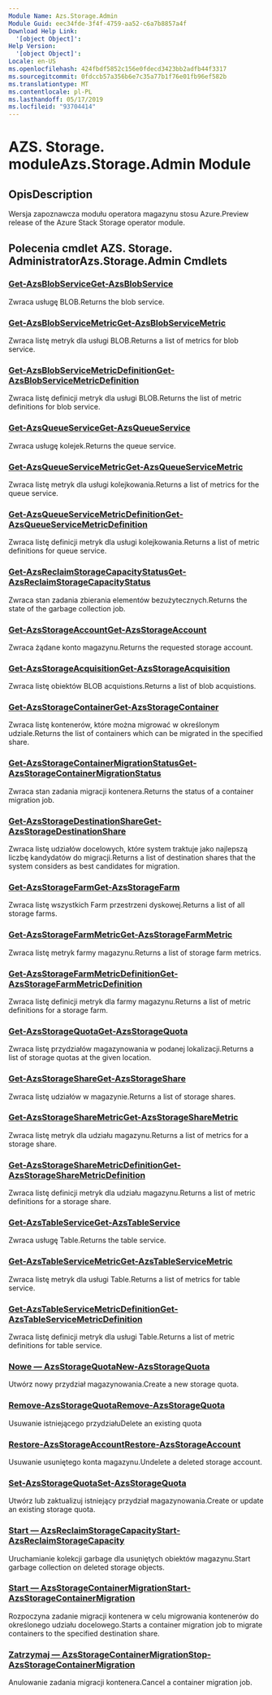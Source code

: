 ```yaml
---
Module Name: Azs.Storage.Admin
Module Guid: eec34fde-3f4f-4759-aa52-c6a7b8857a4f
Download Help Link:
  '[object Object]': 
Help Version:
  '[object Object]': 
Locale: en-US
ms.openlocfilehash: 424fbdf5852c156e0fdecd3423bb2adfb44f3317
ms.sourcegitcommit: 0fdccb57a356b6e7c35a77b1f76e01fb96ef582b
ms.translationtype: MT
ms.contentlocale: pl-PL
ms.lasthandoff: 05/17/2019
ms.locfileid: "93704414"
---
```

# <span data-ttu-id="3c4cc-101">AZS. Storage. module</span><span class="sxs-lookup"><span data-stu-id="3c4cc-101">Azs.Storage.Admin Module</span></span>
## <span data-ttu-id="3c4cc-102">Opis</span><span class="sxs-lookup"><span data-stu-id="3c4cc-102">Description</span></span>
<span data-ttu-id="3c4cc-103">Wersja zapoznawcza modułu operatora magazynu stosu Azure.</span><span class="sxs-lookup"><span data-stu-id="3c4cc-103">Preview release of the Azure Stack Storage operator module.</span></span>

## <span data-ttu-id="3c4cc-104">Polecenia cmdlet AZS. Storage. Administrator</span><span class="sxs-lookup"><span data-stu-id="3c4cc-104">Azs.Storage.Admin Cmdlets</span></span>
### [<span data-ttu-id="3c4cc-105">Get-AzsBlobService</span><span class="sxs-lookup"><span data-stu-id="3c4cc-105">Get-AzsBlobService</span></span>](Get-AzsBlobService.md)
<span data-ttu-id="3c4cc-106">Zwraca usługę BLOB.</span><span class="sxs-lookup"><span data-stu-id="3c4cc-106">Returns the blob service.</span></span>

### [<span data-ttu-id="3c4cc-107">Get-AzsBlobServiceMetric</span><span class="sxs-lookup"><span data-stu-id="3c4cc-107">Get-AzsBlobServiceMetric</span></span>](Get-AzsBlobServiceMetric.md)
<span data-ttu-id="3c4cc-108">Zwraca listę metryk dla usługi BLOB.</span><span class="sxs-lookup"><span data-stu-id="3c4cc-108">Returns a list of metrics for blob service.</span></span>

### [<span data-ttu-id="3c4cc-109">Get-AzsBlobServiceMetricDefinition</span><span class="sxs-lookup"><span data-stu-id="3c4cc-109">Get-AzsBlobServiceMetricDefinition</span></span>](Get-AzsBlobServiceMetricDefinition.md)
<span data-ttu-id="3c4cc-110">Zwraca listę definicji metryk dla usługi BLOB.</span><span class="sxs-lookup"><span data-stu-id="3c4cc-110">Returns the list of metric definitions for blob service.</span></span>

### [<span data-ttu-id="3c4cc-111">Get-AzsQueueService</span><span class="sxs-lookup"><span data-stu-id="3c4cc-111">Get-AzsQueueService</span></span>](Get-AzsQueueService.md)
<span data-ttu-id="3c4cc-112">Zwraca usługę kolejek.</span><span class="sxs-lookup"><span data-stu-id="3c4cc-112">Returns the queue service.</span></span>

### [<span data-ttu-id="3c4cc-113">Get-AzsQueueServiceMetric</span><span class="sxs-lookup"><span data-stu-id="3c4cc-113">Get-AzsQueueServiceMetric</span></span>](Get-AzsQueueServiceMetric.md)
<span data-ttu-id="3c4cc-114">Zwraca listę metryk dla usługi kolejkowania.</span><span class="sxs-lookup"><span data-stu-id="3c4cc-114">Returns a list of metrics for the queue service.</span></span>

### [<span data-ttu-id="3c4cc-115">Get-AzsQueueServiceMetricDefinition</span><span class="sxs-lookup"><span data-stu-id="3c4cc-115">Get-AzsQueueServiceMetricDefinition</span></span>](Get-AzsQueueServiceMetricDefinition.md)
<span data-ttu-id="3c4cc-116">Zwraca listę definicji metryk dla usługi kolejkowania.</span><span class="sxs-lookup"><span data-stu-id="3c4cc-116">Returns a list of metric definitions for queue service.</span></span>

### [<span data-ttu-id="3c4cc-117">Get-AzsReclaimStorageCapacityStatus</span><span class="sxs-lookup"><span data-stu-id="3c4cc-117">Get-AzsReclaimStorageCapacityStatus</span></span>](Get-AzsReclaimStorageCapacityStatus.md)
<span data-ttu-id="3c4cc-118">Zwraca stan zadania zbierania elementów bezużytecznych.</span><span class="sxs-lookup"><span data-stu-id="3c4cc-118">Returns the state of the garbage collection job.</span></span>

### [<span data-ttu-id="3c4cc-119">Get-AzsStorageAccount</span><span class="sxs-lookup"><span data-stu-id="3c4cc-119">Get-AzsStorageAccount</span></span>](Get-AzsStorageAccount.md)
<span data-ttu-id="3c4cc-120">Zwraca żądane konto magazynu.</span><span class="sxs-lookup"><span data-stu-id="3c4cc-120">Returns the requested storage account.</span></span>

### [<span data-ttu-id="3c4cc-121">Get-AzsStorageAcquisition</span><span class="sxs-lookup"><span data-stu-id="3c4cc-121">Get-AzsStorageAcquisition</span></span>](Get-AzsStorageAcquisition.md)
<span data-ttu-id="3c4cc-122">Zwraca listę obiektów BLOB acquistions.</span><span class="sxs-lookup"><span data-stu-id="3c4cc-122">Returns a list of blob acquistions.</span></span>

### [<span data-ttu-id="3c4cc-123">Get-AzsStorageContainer</span><span class="sxs-lookup"><span data-stu-id="3c4cc-123">Get-AzsStorageContainer</span></span>](Get-AzsStorageContainer.md)
<span data-ttu-id="3c4cc-124">Zwraca listę kontenerów, które można migrować w określonym udziale.</span><span class="sxs-lookup"><span data-stu-id="3c4cc-124">Returns the list of containers which can be migrated in the specified share.</span></span>

### [<span data-ttu-id="3c4cc-125">Get-AzsStorageContainerMigrationStatus</span><span class="sxs-lookup"><span data-stu-id="3c4cc-125">Get-AzsStorageContainerMigrationStatus</span></span>](Get-AzsStorageContainerMigrationStatus.md)
<span data-ttu-id="3c4cc-126">Zwraca stan zadania migracji kontenera.</span><span class="sxs-lookup"><span data-stu-id="3c4cc-126">Returns the status of a container migration job.</span></span>

### [<span data-ttu-id="3c4cc-127">Get-AzsStorageDestinationShare</span><span class="sxs-lookup"><span data-stu-id="3c4cc-127">Get-AzsStorageDestinationShare</span></span>](Get-AzsStorageDestinationShare.md)
<span data-ttu-id="3c4cc-128">Zwraca listę udziałów docelowych, które system traktuje jako najlepszą liczbę kandydatów do migracji.</span><span class="sxs-lookup"><span data-stu-id="3c4cc-128">Returns a list of destination shares that the system considers as best candidates for migration.</span></span>

### [<span data-ttu-id="3c4cc-129">Get-AzsStorageFarm</span><span class="sxs-lookup"><span data-stu-id="3c4cc-129">Get-AzsStorageFarm</span></span>](Get-AzsStorageFarm.md)
<span data-ttu-id="3c4cc-130">Zwraca listę wszystkich Farm przestrzeni dyskowej.</span><span class="sxs-lookup"><span data-stu-id="3c4cc-130">Returns a list of all storage farms.</span></span>

### [<span data-ttu-id="3c4cc-131">Get-AzsStorageFarmMetric</span><span class="sxs-lookup"><span data-stu-id="3c4cc-131">Get-AzsStorageFarmMetric</span></span>](Get-AzsStorageFarmMetric.md)
<span data-ttu-id="3c4cc-132">Zwraca listę metryk farmy magazynu.</span><span class="sxs-lookup"><span data-stu-id="3c4cc-132">Returns a list of storage farm metrics.</span></span>

### [<span data-ttu-id="3c4cc-133">Get-AzsStorageFarmMetricDefinition</span><span class="sxs-lookup"><span data-stu-id="3c4cc-133">Get-AzsStorageFarmMetricDefinition</span></span>](Get-AzsStorageFarmMetricDefinition.md)
<span data-ttu-id="3c4cc-134">Zwraca listę definicji metryk dla farmy magazynu.</span><span class="sxs-lookup"><span data-stu-id="3c4cc-134">Returns a list of metric definitions for a storage farm.</span></span>

### [<span data-ttu-id="3c4cc-135">Get-AzsStorageQuota</span><span class="sxs-lookup"><span data-stu-id="3c4cc-135">Get-AzsStorageQuota</span></span>](Get-AzsStorageQuota.md)
<span data-ttu-id="3c4cc-136">Zwraca listę przydziałów magazynowania w podanej lokalizacji.</span><span class="sxs-lookup"><span data-stu-id="3c4cc-136">Returns a list of storage quotas at the given location.</span></span>

### [<span data-ttu-id="3c4cc-137">Get-AzsStorageShare</span><span class="sxs-lookup"><span data-stu-id="3c4cc-137">Get-AzsStorageShare</span></span>](Get-AzsStorageShare.md)
<span data-ttu-id="3c4cc-138">Zwraca listę udziałów w magazynie.</span><span class="sxs-lookup"><span data-stu-id="3c4cc-138">Returns a list of storage shares.</span></span>

### [<span data-ttu-id="3c4cc-139">Get-AzsStorageShareMetric</span><span class="sxs-lookup"><span data-stu-id="3c4cc-139">Get-AzsStorageShareMetric</span></span>](Get-AzsStorageShareMetric.md)
<span data-ttu-id="3c4cc-140">Zwraca listę metryk dla udziału magazynu.</span><span class="sxs-lookup"><span data-stu-id="3c4cc-140">Returns a list of metrics for a storage share.</span></span>

### [<span data-ttu-id="3c4cc-141">Get-AzsStorageShareMetricDefinition</span><span class="sxs-lookup"><span data-stu-id="3c4cc-141">Get-AzsStorageShareMetricDefinition</span></span>](Get-AzsStorageShareMetricDefinition.md)
<span data-ttu-id="3c4cc-142">Zwraca listę definicji metryk dla udziału magazynu.</span><span class="sxs-lookup"><span data-stu-id="3c4cc-142">Returns a list of metric definitions for a storage share.</span></span>

### [<span data-ttu-id="3c4cc-143">Get-AzsTableService</span><span class="sxs-lookup"><span data-stu-id="3c4cc-143">Get-AzsTableService</span></span>](Get-AzsTableService.md)
<span data-ttu-id="3c4cc-144">Zwraca usługę Table.</span><span class="sxs-lookup"><span data-stu-id="3c4cc-144">Returns the table service.</span></span>

### [<span data-ttu-id="3c4cc-145">Get-AzsTableServiceMetric</span><span class="sxs-lookup"><span data-stu-id="3c4cc-145">Get-AzsTableServiceMetric</span></span>](Get-AzsTableServiceMetric.md)
<span data-ttu-id="3c4cc-146">Zwraca listę metryk dla usługi Table.</span><span class="sxs-lookup"><span data-stu-id="3c4cc-146">Returns a list of metrics for table service.</span></span>

### [<span data-ttu-id="3c4cc-147">Get-AzsTableServiceMetricDefinition</span><span class="sxs-lookup"><span data-stu-id="3c4cc-147">Get-AzsTableServiceMetricDefinition</span></span>](Get-AzsTableServiceMetricDefinition.md)
<span data-ttu-id="3c4cc-148">Zwraca listę definicji metryk dla usługi Table.</span><span class="sxs-lookup"><span data-stu-id="3c4cc-148">Returns a list of metric definitions for table service.</span></span>

### [<span data-ttu-id="3c4cc-149">Nowe — AzsStorageQuota</span><span class="sxs-lookup"><span data-stu-id="3c4cc-149">New-AzsStorageQuota</span></span>](New-AzsStorageQuota.md)
<span data-ttu-id="3c4cc-150">Utwórz nowy przydział magazynowania.</span><span class="sxs-lookup"><span data-stu-id="3c4cc-150">Create a new storage quota.</span></span>

### [<span data-ttu-id="3c4cc-151">Remove-AzsStorageQuota</span><span class="sxs-lookup"><span data-stu-id="3c4cc-151">Remove-AzsStorageQuota</span></span>](Remove-AzsStorageQuota.md)
<span data-ttu-id="3c4cc-152">Usuwanie istniejącego przydziału</span><span class="sxs-lookup"><span data-stu-id="3c4cc-152">Delete an existing quota</span></span>

### [<span data-ttu-id="3c4cc-153">Restore-AzsStorageAccount</span><span class="sxs-lookup"><span data-stu-id="3c4cc-153">Restore-AzsStorageAccount</span></span>](Restore-AzsStorageAccount.md)
<span data-ttu-id="3c4cc-154">Usuwanie usuniętego konta magazynu.</span><span class="sxs-lookup"><span data-stu-id="3c4cc-154">Undelete a deleted storage account.</span></span>

### [<span data-ttu-id="3c4cc-155">Set-AzsStorageQuota</span><span class="sxs-lookup"><span data-stu-id="3c4cc-155">Set-AzsStorageQuota</span></span>](Set-AzsStorageQuota.md)
<span data-ttu-id="3c4cc-156">Utwórz lub zaktualizuj istniejący przydział magazynowania.</span><span class="sxs-lookup"><span data-stu-id="3c4cc-156">Create or update an existing storage quota.</span></span>

### [<span data-ttu-id="3c4cc-157">Start — AzsReclaimStorageCapacity</span><span class="sxs-lookup"><span data-stu-id="3c4cc-157">Start-AzsReclaimStorageCapacity</span></span>](Start-AzsReclaimStorageCapacity.md)
<span data-ttu-id="3c4cc-158">Uruchamianie kolekcji garbage dla usuniętych obiektów magazynu.</span><span class="sxs-lookup"><span data-stu-id="3c4cc-158">Start garbage collection on deleted storage objects.</span></span>

### [<span data-ttu-id="3c4cc-159">Start — AzsStorageContainerMigration</span><span class="sxs-lookup"><span data-stu-id="3c4cc-159">Start-AzsStorageContainerMigration</span></span>](Start-AzsStorageContainerMigration.md)
<span data-ttu-id="3c4cc-160">Rozpoczyna zadanie migracji kontenera w celu migrowania kontenerów do określonego udziału docelowego.</span><span class="sxs-lookup"><span data-stu-id="3c4cc-160">Starts a container migration job to migrate containers to the specified destination share.</span></span>

### [<span data-ttu-id="3c4cc-161">Zatrzymaj — AzsStorageContainerMigration</span><span class="sxs-lookup"><span data-stu-id="3c4cc-161">Stop-AzsStorageContainerMigration</span></span>](Stop-AzsStorageContainerMigration.md)
<span data-ttu-id="3c4cc-162">Anulowanie zadania migracji kontenera.</span><span class="sxs-lookup"><span data-stu-id="3c4cc-162">Cancel a container migration job.</span></span>

